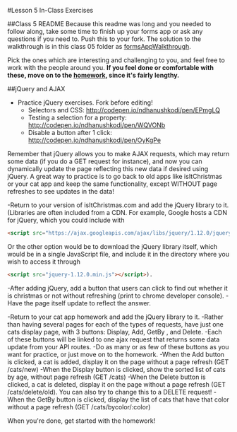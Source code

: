 #Lesson 5 In-Class Exercises

##Class 5 README
Because this readme was long and you needed to follow along, take some time to finish up your forms app or ask any questions if you need to. Push this to your fork. The solution to the walkthrough is in this class 05 folder as [formsAppWalkthrough](https://github.com/olinjs/olinjs/blob/master/lessons/05-client-jquery-ajax/formsAppWalkthrough). 

Pick the ones which are interesting and challenging to you, and feel free to work with the people around you. **If you feel done or comfortable with these, move on to the [homework](https://github.com/olinjs/olinjs/blob/master/lessons/05-client-jquery-ajax/HOMEWORK.md), since it's fairly lengthy.**

##jQuery and AJAX
- Practice jQuery exercises. Fork before editing!
	- Selectors and CSS: http://codepen.io/ndhanushkodi/pen/EPmgLQ
	- Testing a selection for a property: http://codepen.io/ndhanushkodi/pen/WQVONb
	- Disable a button after 1 click: http://codepen.io/ndhanushkodi/pen/OyKgPe

Remember that jQuery allows you to make AJAX requests, which may return some data (if you do a GET request for instance), and now you can dynamically update the page reflecting this new data if desired using jQuery. A great way to practice is to go back to old apps like isItChristmas or your cat app and keep the same functionality, except WITHOUT page refreshes to see updates in the data!

-Return to your version of isItChristmas.com and add the jQuery library to it. (Libraries are often included from a CDN. For example, Google hosts a CDN for jQuery, which you could include with 
```html
<script src="https://ajax.googleapis.com/ajax/libs/jquery/1.12.0/jquery.min.js"></script>
```
Or the other option would be to download the jQuery library itself, which would be in a single JavaScript file, and include it in the directory where you wish to access it through 
```html
<script src="jquery-1.12.0.min.js"></script>). 
```

-After adding jQuery, add a button that users can click to find out whether it is christmas or not without refreshing (print to chrome developer console). 
-Have the page itself update to reflect the answer.

-Return to your cat app homework and add the jQuery library to it. 
	-Rather than having several pages for each of the types of requests, have just one cats display page, with 3 buttons: Display, Add, GetBy <insert favorite color here>, and Delete. 
	-Each of these buttons will be linked to one ajax request that returns some data update from your API routes. 
	-Do as many or as few of these buttons as you want for practice, or just move on to the homework. 
	-When the Add button is clicked, a cat is added, display it on the page without a page refresh (GET /cats/new)
	-When the Display button is clicked, show the sorted list of cats by age, without page refresh (GET /cats) 
	-When the Delete button is clicked, a cat is deleted, display it on the page without a page refresh (GET /cats/delete/old). You can also try to change this to a DELETE request!
	-When the GetBy <insert favorite color here> button is clicked, display the list of cats that have that color without a page refresh (GET /cats/bycolor/:color)


When you're done, get started with the homework!




